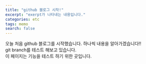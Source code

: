 ```yaml
---
title: "github 블로그 시작!"
excerpt: "exerpt가 나타내는 내용입니다."
categories: etc
tags: memo
search: false
---
```


오늘 처음 github 블로그를 시작했습니다.
하나씩 내용을 알아가겠습니다!!<br>
git branch를 테스트 해보고 있습니다.<br>
이 페이지는 기능을 테스트 하기 위한 곳입니다.


<br>
<img src="{{ site.url }}{{ site.baseurl }}/assets/images/2022-02-14-start/python.jpg" alt="">
<img src="{{ site.url }}{{ site.baseurl }}/assets/images/2022-02-14-start/sky.jpg" alt="">